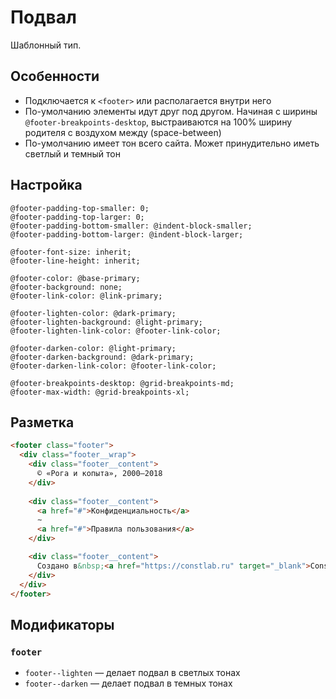 # Подвал

Шаблонный тип.

## Особенности

* Подключается к `<footer>` или располагается внутри него
* По-умолчанию элементы идут друг под другом. Начиная с ширины `@footer-breakpoints-desktop`, выстраиваются на 100% ширину родителя с воздухом между (space-between)
* По-умолчанию имеет тон всего сайта. Может принудительно иметь светлый и темный тон

## Настройка

```less
@footer-padding-top-smaller: 0;
@footer-padding-top-larger: 0;
@footer-padding-bottom-smaller: @indent-block-smaller;
@footer-padding-bottom-larger: @indent-block-larger;

@footer-font-size: inherit;
@footer-line-height: inherit;

@footer-color: @base-primary;
@footer-background: none;
@footer-link-color: @link-primary;

@footer-lighten-color: @dark-primary;
@footer-lighten-background: @light-primary;
@footer-lighten-link-color: @footer-link-color;

@footer-darken-color: @light-primary;
@footer-darken-background: @dark-primary;
@footer-darken-link-color: @footer-link-color;

@footer-breakpoints-desktop: @grid-breakpoints-md;
@footer-max-width: @grid-breakpoints-xl;
```

## Разметка

```html
<footer class="footer">
  <div class="footer__wrap">
    <div class="footer__content">
      © «Рога и копыта», 2000–2018
    </div>
    
    <div class="footer__content">
      <a href="#">Конфиденциальность</a>
      ∼
      <a href="#">Правила пользования</a>
    </div>

    <div class="footer__content">
      Создано в&nbsp;<a href="https://constlab.ru" target="_blank">Const&nbsp;Lab</a> в&nbsp;2018&nbsp;году
    </div>
  </div>
</footer>
```

## Модификаторы

### `footer`

* `footer--lighten` — делает подвал в светлых тонах
* `footer--darken` — делает подвал в темных тонах
